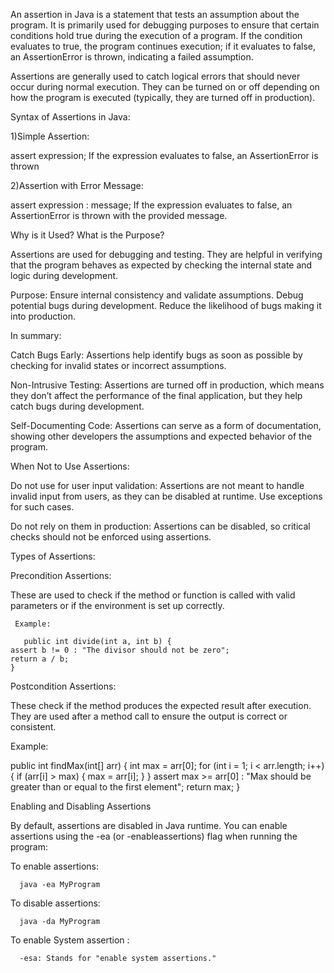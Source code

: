 An assertion in Java is a statement that tests an assumption about the program. It is primarily used for debugging purposes to ensure that certain conditions hold true during the execution of a program. If the condition evaluates to true, the program continues execution; if it evaluates to false, an AssertionError is thrown, indicating a failed assumption.

Assertions are generally used to catch logical errors that should never occur during normal execution. They can be turned on or off depending on how the program is executed (typically, they are turned off in production).

Syntax of Assertions in Java:

1)Simple Assertion:
   
   assert expression;
If the expression evaluates to false, an AssertionError is thrown

2)Assertion with Error Message:
   
   assert expression : message;
If the expression evaluates to false, an AssertionError is thrown with the provided message.

Why is it Used? What is the Purpose?

Assertions are used for debugging and testing. They are helpful in verifying that the program behaves as expected by checking the internal state and logic during development.

Purpose:
Ensure internal consistency and validate assumptions.
Debug potential bugs during development.
Reduce the likelihood of bugs making it into production.

In summary:

Catch Bugs Early: Assertions help identify bugs as soon as possible by checking for invalid states or incorrect assumptions.

Non-Intrusive Testing: Assertions are turned off in production, which means they don’t affect the performance of the final application, but they help catch bugs during development.

Self-Documenting Code: Assertions can serve as a form of documentation, showing other developers the assumptions and expected behavior of the program.

When Not to Use Assertions:

Do not use for user input validation: Assertions are not meant to handle invalid input from users, as they can be disabled at runtime. Use exceptions for such cases.

Do not rely on them in production: Assertions can be disabled, so critical checks should not be enforced using assertions.

Types of Assertions:

Precondition Assertions:
 
   These are used to check if the method or function is called with valid parameters or if the environment is set up correctly.

     Example:
       
       public int divide(int a, int b) {
    assert b != 0 : "The divisor should not be zero";
    return a / b;
    }

Postcondition Assertions:

  These check if the method produces the expected result after execution. They are used after a method call to ensure the output is correct or consistent.

  Example:

  public int findMax(int[] arr) {
    int max = arr[0];
    for (int i = 1; i < arr.length; i++) {
        if (arr[i] > max) {
            max = arr[i];
        }
    }
    assert max >= arr[0] : "Max should be greater than or equal to the first element";
    return max;
}


Enabling and Disabling Assertions

  By default, assertions are disabled in Java runtime. You can enable assertions using the -ea (or -enableassertions) flag when running the program:

  To enable assertions:

      java -ea MyProgram

  To disable assertions:

      java -da MyProgram
 
  To enable System assertion :

      -esa: Stands for "enable system assertions."
